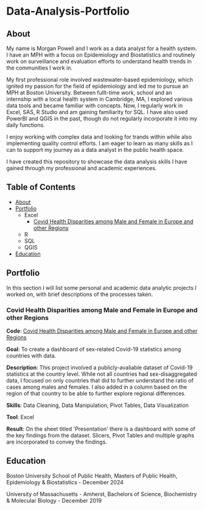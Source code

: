 # Data-Analysis-Portfolio

## About

My name is Morgan Powell and I work as a data analyst for a health system. I have an MPH with a focus on Epidemiology and Biostatistics and routinely work on surveillance and evaluation efforts to understand health trends in the communities I work in. 

My first professional role involved wastewater-based epidemiology, which ignited my passion for the field of epidemiology and led me to pursue an MPH at Boston University. Between fullt-time work, school and an internship with a local health system in Cambridge, MA, I explored various data tools and became familiar with concepts. Now, I regularly work in Excel, SAS, R Studio and am gaining familiarity for SQL. I have also used PowerBI and QGIS in the past, though do not regularly incorporate it into my daily functions. 

I enjoy working with complex data and looking for trands within while also implementing quality control efforts. I am eager to learn as many skills as I can to support my journey as a data analyst in the public health space. 

I have created this repository to showcase the data analysis skills I have gained through my professional and academic experiences.

## Table of Contents
- [About](https://github.com/mmpowell98/Data-Analysis-Portfolio/blob/main/README.md#about)
- [Portfolio](https://github.com/mmpowell98/Data-Analysis-Portfolio/blob/main/README.md#portfolio)
  - Excel
    - [Covid Health Disparities among Male and Female in Europe and other Regions](https://github.com/mmpowell98/Data-Analysis-Portfolio/blob/main/README.md#covid-health-disparities-among-male-and-female-in-europe-and-other-regions)
  - R
  - SQL
  - QGIS
 - [Education](https://github.com/mmpowell98/Data-Analysis-Portfolio/edit/main/README.md#education)


## Portfolio

In this section I will list some personal and academic data analytic projects I worked on, with brief descriptions of the processes taken. 

### Covid Health Disparities among Male and Female in Europe and other Regions
  **Code**: [Covid Health Disparities among Male and Female in Europe and other Regions](https://github.com/mmpowell98/Data-Analysis-Portfolio/blob/main/GH854%20Final%20Project.xlsx)

  **Goal**: To create a dashboard of sex-related Covid-19 statistics among countries with data.

  **Description**: This project involved a publicly-avaliable dataset of Covid-19 statistics at the country level. While not all countries had sex-disaggregated data, I focused on only countries that did to further understand the ratio of cases among males and females. I also added in a column based on the region of that country to be able to further explore regional differences.

  **Skills**: Data Cleaning, Data Manipulation, Pivot Tables, Data Visualization

  **Tool**: Excel

  **Result**: On the sheet titled 'Presentation' there is a dashboard with some of the key findings from the dataset. Slicers, Pivot Tables and multiple graphs are incorporated to convey the findings. 

## Education

Boston University School of Public Health, Masters of Public Health, Epidemiology & Biostatistics - December 2024

University of Massachusetts - Amherst, Bachelors of Science, Biochemistry & Molecular Biology - December 2019




